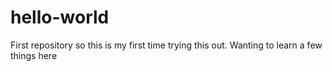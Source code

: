 # hello-world
First repository
so this is my first time trying this out. Wanting to learn a few things here

